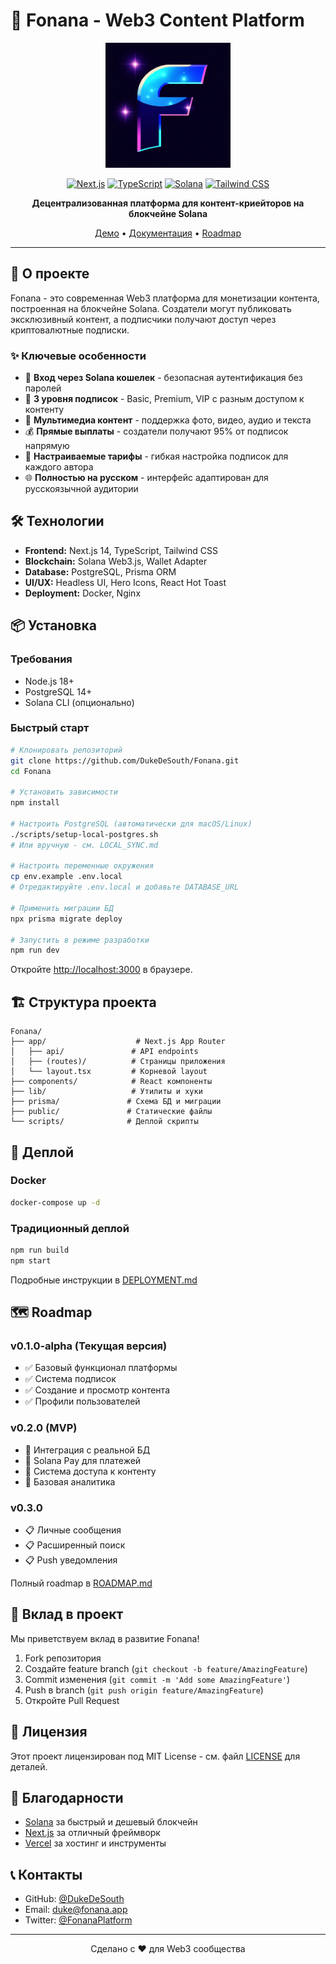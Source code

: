 # 🎨 Fonana - Web3 Content Platform

<div align="center">
  <img src="fonanaLogo1.png" alt="Fonana Logo" width="200"/>
  
  [![Next.js](https://img.shields.io/badge/Next.js-14.1.0-black?style=for-the-badge&logo=next.js)](https://nextjs.org/)
  [![TypeScript](https://img.shields.io/badge/TypeScript-5.0-blue?style=for-the-badge&logo=typescript)](https://www.typescriptlang.org/)
  [![Solana](https://img.shields.io/badge/Solana-Web3-purple?style=for-the-badge&logo=solana)](https://solana.com/)
  [![Tailwind CSS](https://img.shields.io/badge/Tailwind-3.4-38B2AC?style=for-the-badge&logo=tailwind-css)](https://tailwindcss.com/)
  
  **Децентрализованная платформа для контент-криейторов на блокчейне Solana**
  
  [Демо](https://fonana.app) • [Документация](./ROADMAP.md) • [Roadmap](./ROADMAP.md)
</div>

---

## 🚀 О проекте

Fonana - это современная Web3 платформа для монетизации контента, построенная на блокчейне Solana. Создатели могут публиковать эксклюзивный контент, а подписчики получают доступ через криптовалютные подписки.

### ✨ Ключевые особенности

- 🔐 **Вход через Solana кошелек** - безопасная аутентификация без паролей
- 💎 **3 уровня подписок** - Basic, Premium, VIP с разным доступом к контенту
- 📸 **Мультимедиа контент** - поддержка фото, видео, аудио и текста
- 💰 **Прямые выплаты** - создатели получают 95% от подписок напрямую
- 🎨 **Настраиваемые тарифы** - гибкая настройка подписок для каждого автора
- 🌐 **Полностью на русском** - интерфейс адаптирован для русскоязычной аудитории

## 🛠 Технологии

- **Frontend:** Next.js 14, TypeScript, Tailwind CSS
- **Blockchain:** Solana Web3.js, Wallet Adapter
- **Database:** PostgreSQL, Prisma ORM
- **UI/UX:** Headless UI, Hero Icons, React Hot Toast
- **Deployment:** Docker, Nginx

## 📦 Установка

### Требования
- Node.js 18+
- PostgreSQL 14+
- Solana CLI (опционально)

### Быстрый старт

```bash
# Клонировать репозиторий
git clone https://github.com/DukeDeSouth/Fonana.git
cd Fonana

# Установить зависимости
npm install

# Настроить PostgreSQL (автоматически для macOS/Linux)
./scripts/setup-local-postgres.sh
# Или вручную - см. LOCAL_SYNC.md

# Настроить переменные окружения
cp env.example .env.local
# Отредактируйте .env.local и добавьте DATABASE_URL

# Применить миграции БД
npx prisma migrate deploy

# Запустить в режиме разработки
npm run dev
```

Откройте [http://localhost:3000](http://localhost:3000) в браузере.

## 🏗 Структура проекта

```
Fonana/
├── app/                    # Next.js App Router
│   ├── api/               # API endpoints
│   ├── (routes)/          # Страницы приложения
│   └── layout.tsx         # Корневой layout
├── components/            # React компоненты
├── lib/                   # Утилиты и хуки
├── prisma/               # Схема БД и миграции
├── public/               # Статические файлы
└── scripts/              # Деплой скрипты
```

## 🚀 Деплой

### Docker

```bash
docker-compose up -d
```

### Традиционный деплой

```bash
npm run build
npm start
```

Подробные инструкции в [DEPLOYMENT.md](./DEPLOYMENT.md)

## 🗺 Roadmap

### v0.1.0-alpha (Текущая версия)
- ✅ Базовый функционал платформы
- ✅ Система подписок
- ✅ Создание и просмотр контента
- ✅ Профили пользователей

### v0.2.0 (MVP)
- 🔄 Интеграция с реальной БД
- 🔄 Solana Pay для платежей
- 🔄 Система доступа к контенту
- 🔄 Базовая аналитика

### v0.3.0
- 📋 Личные сообщения
- 📋 Расширенный поиск
- 📋 Push уведомления

Полный roadmap в [ROADMAP.md](./ROADMAP.md)

## 🤝 Вклад в проект

Мы приветствуем вклад в развитие Fonana! 

1. Fork репозитория
2. Создайте feature branch (`git checkout -b feature/AmazingFeature`)
3. Commit изменения (`git commit -m 'Add some AmazingFeature'`)
4. Push в branch (`git push origin feature/AmazingFeature`)
5. Откройте Pull Request

## 📄 Лицензия

Этот проект лицензирован под MIT License - см. файл [LICENSE](LICENSE) для деталей.

## 🙏 Благодарности

- [Solana](https://solana.com/) за быстрый и дешевый блокчейн
- [Next.js](https://nextjs.org/) за отличный фреймворк
- [Vercel](https://vercel.com/) за хостинг и инструменты

## 📞 Контакты

- GitHub: [@DukeDeSouth](https://github.com/DukeDeSouth)
- Email: duke@fonana.app
- Twitter: [@FonanaPlatform](https://twitter.com/FonanaPlatform)

---

<div align="center">
  Сделано с ❤️ для Web3 сообщества
</div> 